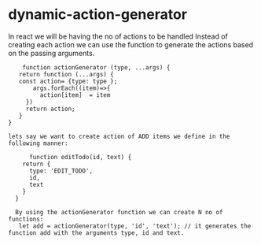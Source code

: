 # dynamic-action-generator

In react we will be having the no of actions to be handled Instead of creating each action we can use the function to generate the actions based on the passing arguments.
        
        
        
        function actionGenerator (type, ...args) {
       return function (...args) {
       const action= {type: type };
           args.forEach((item)=>{
             action[item]  = item
         })
         return action;
       } 
    }
    
    lets say we want to create action of ADD items we define in the following manner:

          function editTodo(id, text) {
        return {
          type: 'EDIT_TODO',
          id,
          text
        }
      }
      
      By using the actionGenerator function we can create N no of functions:
       let add = actionGenerator(type, 'id', 'text'); // it generates the function add with the arguments type, id and text.
       
